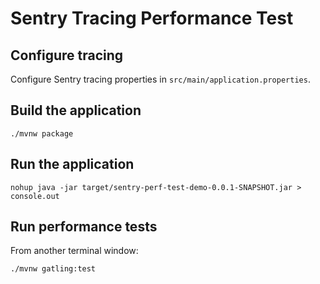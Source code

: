# Sentry Tracing Performance Test

## Configure tracing

Configure Sentry tracing properties in `src/main/application.properties`.

## Build the application

`./mvnw package`

## Run the application

`nohup java -jar target/sentry-perf-test-demo-0.0.1-SNAPSHOT.jar > console.out`

## Run performance tests

From another terminal window:

`./mvnw gatling:test`